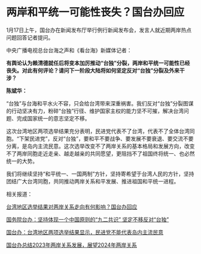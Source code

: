 # 两岸和平统一可能性丧失？国台办回应

1月17日上午，国台办在新闻发布厅举行例行新闻发布会，发言人就近期两岸热点问题回答记者提问。

中央广播电视总台台海之声和《看台海》新媒体记者：

**有舆论认为赖清德就任后将变本加厉推动“台独”分裂，两岸和平统一可能性已经丧失。对此有何评论？请问下一阶段大陆将如何坚定反对“台独”分裂及外来干涉？**

**陈斌华：**

“台独”与台海和平水火不容，只会给台湾带来深重祸害。我们反对“台独”分裂图谋的行动坚决有力，粉碎“台独”行径、维护国家主权的能力坚不可摧，解决台湾问题、完成国家统一的意志坚定不移。

这次台湾地区两项选举结果充分表明，民进党代表不了台湾，代表不了全体台湾同胞。“下架民进党”，反对“台独”，要和平不要战争、要发展不要衰退、要交流不要分离，是岛内主流民意。这次选举改变不了两岸关系的基本格局和发展方向，改变不了两岸同胞走近走亲、越走越亲的共同愿望，更阻挡不了祖国终将统一、也必然统一的大势。

我们将继续坚持“和平统一、一国两制”方针，坚持寄希望于台湾人民的方针，坚持团结广大台湾同胞，共同推动两岸关系和平发展、推进祖国和平统一进程。

相关报道：

[台湾地区选举结果对两岸关系走向有何影响？国台办回应](https://news.qq.com/rain/a/20240117A02HLD00)

[国务院台办：坚持体现一个中国原则的“九二共识” 坚定不移反对“台独”
](https://news.qq.com/rain/a/20240117A02J8400)

[国台办：台湾地区两项选举结果显示，民进党不能代表岛内主流民意](https://news.qq.com/rain/a/20240117A02KNB00)

[国台办总结2023年两岸关系发展，展望2024年两岸关系](https://news.qq.com/rain/a/20240117A02F8Y00)

